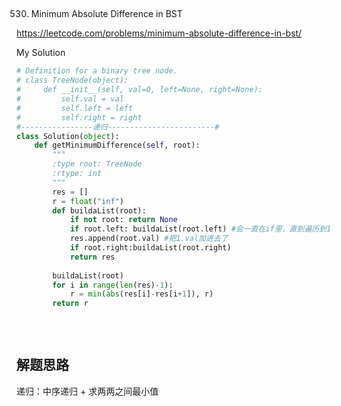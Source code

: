 ## 
530. Minimum Absolute Difference in BST

https://leetcode.com/problems/minimum-absolute-difference-in-bst/

My Solution

```python
# Definition for a binary tree node.
# class TreeNode(object):
#     def __init__(self, val=0, left=None, right=None):
#         self.val = val
#         self.left = left
#         self.right = right
#----------------递归------------------------#
class Solution(object):
    def getMinimumDifference(self, root):
        """
        :type root: TreeNode
        :rtype: int
        """
        res = []
        r = float("inf")
        def buildaList(root):
            if not root: return None
            if root.left: buildaList(root.left) #会一直在if里，直到遍历到1，最左下
            res.append(root.val) #把1.val加进去了
            if root.right:buildaList(root.right)
            return res
        
        buildaList(root)
        for i in range(len(res)-1):
            r = min(abs(res[i]-res[i+1]), r)
        return r
        
            
        
```
## 解题思路
递归：中序递归 + 求两两之间最小值
